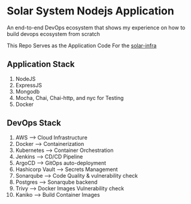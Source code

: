 # Solar System Nodejs Application
An end-to-end DevOps ecosystem that shows my experience on how to build devops ecosystem from scratch

This Repo Serves as the Application Code For the [solar-infra](https://github.com/automation-handson/solar-infra)
## Application Stack
1. NodeJS
2. ExpressJS
3. Mongodb
4. Mocha, Chai, Chai-http, and nyc for Testing
5. Docker

## DevOps Stack
1. AWS --> Cloud Infrastructure
2. Docker --> Containerization
3. Kubernetes --> Container Orchestration
4. Jenkins --> CD/CD Pipeline
5. ArgoCD --> GitOps auto-deployment
6. Hashicorp Vault --> Secrets Management
7. Sonarqube --> Code Quality & vulnerability check
8. Postgres --> Sonarqube backend
9. Trivy --> Docker Images Vulnerability check
10. Kaniko --> Build Container Images






